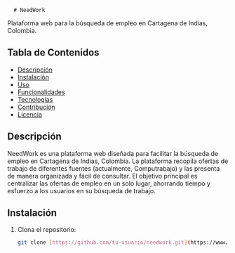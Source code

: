       # NeedWork

Plataforma web para la búsqueda de empleo en Cartagena de Indias, Colombia.

## Tabla de Contenidos

- [Descripción](#descripción)
- [Instalación](#instalación)
- [Uso](#uso)
- [Funcionalidades](#funcionalidades)
- [Tecnologías](#tecnologías)
- [Contribución](#contribución)
- [Licencia](#licencia)

## Descripción

NeedWork es una plataforma web diseñada para facilitar la búsqueda de empleo en Cartagena de Indias, Colombia. La plataforma recopila ofertas de trabajo de diferentes fuentes (actualmente, Computrabajo) y las presenta de manera organizada y fácil de consultar. El objetivo principal es centralizar las ofertas de empleo en un solo lugar, ahorrando tiempo y esfuerzo a los usuarios en su búsqueda de trabajo.

## Instalación

1. Clona el repositorio:

   ```bash
   git clone [https://github.com/tu-usuario/needwork.git](https://www.google.com/search?q=https://github.com/tu-usuario/needwork.git)
